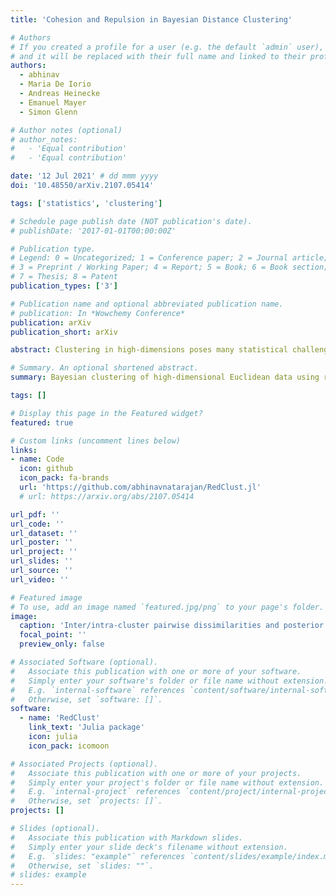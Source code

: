 ```yaml
---
title: 'Cohesion and Repulsion in Bayesian Distance Clustering'

# Authors
# If you created a profile for a user (e.g. the default `admin` user), write the username (folder name) here
# and it will be replaced with their full name and linked to their profile.
authors:
  - abhinav
  - Maria De Iorio
  - Andreas Heinecke
  - Emanuel Mayer
  - Simon Glenn

# Author notes (optional)
# author_notes:
#   - 'Equal contribution'
#   - 'Equal contribution'

date: '12 Jul 2021' # dd mmm yyyy
doi: '10.48550/arXiv.2107.05414'

tags: ['statistics', 'clustering']

# Schedule page publish date (NOT publication's date).
# publishDate: '2017-01-01T00:00:00Z'

# Publication type.
# Legend: 0 = Uncategorized; 1 = Conference paper; 2 = Journal article;
# 3 = Preprint / Working Paper; 4 = Report; 5 = Book; 6 = Book section;
# 7 = Thesis; 8 = Patent
publication_types: ['3']

# Publication name and optional abbreviated publication name.
# publication: In *Wowchemy Conference*
publication: arXiv 
publication_short: arXiv

abstract: Clustering in high-dimensions poses many statistical challenges. While traditional distance-based clustering methods are computationally feasible, they lack probabilistic interpretation and rely on heuristics for estimation of the number of clusters. On the other hand, probabilistic model-based clustering techniques often fail to scale and devising algorithms that are able to effectively explore the posterior space is an open problem. Based on recent developments in Bayesian distance-based clustering, we propose a hybrid solution that entails defining a likelihood on pairwise distances between observations. The novelty of the approach consists in including both cohesion and repulsion terms in the likelihood, which allows for cluster identifiability. This implies that clusters are composed of objects which have small "dissimilarities" among themselves (cohesion) and similar dissimilarities to observations in other clusters (repulsion). We show how this modelling strategy has interesting connection with existing proposals in the literature as well as a decision-theoretic interpretation. The proposed method is computationally efficient and applicable to a wide variety of scenarios. We demonstrate the approach in a simulation study and an application in digital numismatics. 

# Summary. An optional shortened abstract.
summary: Bayesian clustering of high-dimensional Euclidean data using repulsion and pairwise dissimilarities. 

tags: []

# Display this page in the Featured widget?
featured: true

# Custom links (uncomment lines below)
links:
- name: Code
  icon: github
  icon_pack: fa-brands
  url: 'https://github.com/abhinavnatarajan/RedClust.jl'
  # url: https://arxiv.org/abs/2107.05414

url_pdf: ''
url_code: ''
url_dataset: ''
url_poster: ''
url_project: ''
url_slides: ''
url_source: ''
url_video: ''

# Featured image
# To use, add an image named `featured.jpg/png` to your page's folder.
image:
  caption: 'Inter/intra-cluster pairwise dissimilarities and posterior coclustering probabilities'
  focal_point: ''
  preview_only: false

# Associated Software (optional).
#   Associate this publication with one or more of your software.
#   Simply enter your software's folder or file name without extension.
#   E.g. `internal-software` references `content/software/internal-software/index.md`.
#   Otherwise, set `software: []`.
software:
  - name: 'RedClust'
    link_text: 'Julia package'
    icon: julia
    icon_pack: icomoon

# Associated Projects (optional).
#   Associate this publication with one or more of your projects.
#   Simply enter your project's folder or file name without extension.
#   E.g. `internal-project` references `content/project/internal-project/index.md`.
#   Otherwise, set `projects: []`.
projects: []

# Slides (optional).
#   Associate this publication with Markdown slides.
#   Simply enter your slide deck's filename without extension.
#   E.g. `slides: "example"` references `content/slides/example/index.md`.
#   Otherwise, set `slides: ""`.
# slides: example
---
```


<!-- {{% callout note %}}
Click the _Cite_ button above to demo the feature to enable visitors to import publication metadata into their reference management software.
{{% /callout %}}

{{% callout note %}}
Create your slides in Markdown - click the _Slides_ button to check out the example.
{{% /callout %}} -->

<!-- Supplementary notes can be added here, including [code, math, and images](https://wowchemy.com/docs/writing-markdown-latex/). -->
